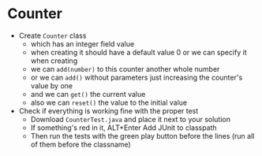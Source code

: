 # Counter
- Create `Counter` class
  - which has an integer field value
  - when creating it should have a default value 0 or we can specify it when creating
  - we can `add(number)` to this counter another whole number
  - or we can `add()` without parameters just increasing the counter's value by one
  - and we can `get()` the current value
  - also we can `reset()` the value to the initial value
- Check if everything is working fine with the proper test
  - Download `CounterTest.java` and place it next to your solution
  - If something's red in it, ALT+Enter Add JUnit to classpath
  - Then run the tests with the green play button before the lines (run all of them before the classname)
